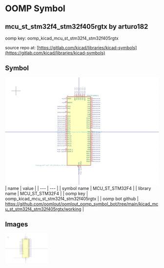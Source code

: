 # OOMP Symbol  
## mcu_st_stm32f4_stm32f405rgtx  by arturo182  
  
oomp key: oomp_kicad_mcu_st_stm32f4_stm32f405rgtx  
  
source repo at: [https://gitlab.com/kicad/libraries/kicad-symbols](https://gitlab.com/kicad/libraries/kicad-symbols)  
## Symbol  
  
[![working.png](working_600.png)](working.png)  
| name | value | 
| --- | --- | 
| symbol name | MCU_ST_STM32F4 | 
| library name | MCU_ST_STM32F4 | 
| oomp key | oomp_kicad_mcu_st_stm32f4_stm32f405rgtx | 
| oomp bot github | https://github.com/oomlout/oomlout_oomp_symbol_bot/tree/main/kicad_mcu_st_stm32f4_stm32f405rgtx/working | 
## Images  
  
[![working.png](working_140.png)](working.png)  
